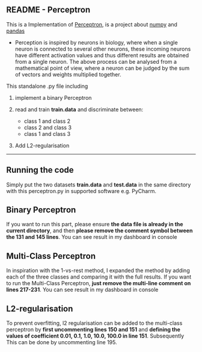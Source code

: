 ## README - Perceptron

This is a Implementation of [Perceptron](https://en.wikipedia.org/wiki/Perceptron), is a project about [numpy](https://en.wikipedia.org/wiki/NumPy) and [pandas](https://en.wikipedia.org/wiki/Pandas_(software))

- Perception is inspired by neurons in biology, where when a single neuron is connected to several other neurons, these incoming neurons have different activation values and thus different results are obtained from a single neuron. The above process can be analysed from a mathematical point of view, where a neuron can be judged by the sum of vectors and weights multiplied together.

This standalone .py file including 

1. implement a binary Perceptron

2. read and train **train.data** and discriminate between: 

   - class 1 and class 2
   - class 2 and class 3
   - class 1 and class 3

3. Add L2-regularisation

---


## Running the code

Simply put the two datasets **train.data** and **test.data** in the same directory with this perceptron.py in supported software e.g. PyCharm. 

## Binary Perceptron

If you want to run this part, please ensure **the data file is already in the current directory**, and then **please remove the comment symbol between the 131 and 145 lines**. You can see result in my dashboard in console

## Multi-Class Perceptron

 In inspiration with the 1-vs-rest method, I expanded the method by adding each of the three classes and comparing it with the full results. If you want to run the Multi-Class Perceptron, **just remove the multi-line comment on lines 217-231**. You can see result in my dashboard in console

## L2-regularisation 

 To prevent overfitting, l2 regularisation can be added to the multi-class perceptron by **first uncommenting lines 150 and 151** and **defining the values of coefficient 0.01, 0.1, 1.0, 10.0, 100.0 in line 151**. Subsequently This can be done by uncommenting line 195.

